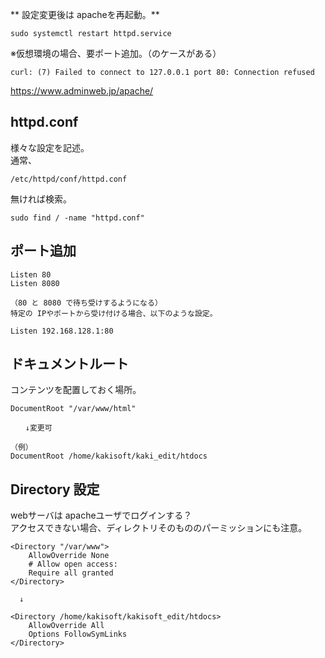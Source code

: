** 設定変更後は apacheを再起動。**  
```
sudo systemctl restart httpd.service
```

※仮想環境の場合、要ポート追加。（のケースがある）
```
curl: (7) Failed to connect to 127.0.0.1 port 80: Connection refused
```
<https://www.adminweb.jp/apache/>

## httpd.conf
様々な設定を記述。 
　  
通常、
```
/etc/httpd/conf/httpd.conf
```
無ければ検索。
```
sudo find / -name "httpd.conf"
```

## ポート追加
```
Listen 80
Listen 8080

（80 と 8080 で待ち受けするようになる）
特定の IPやポートから受け付ける場合、以下のような設定。

Listen 192.168.128.1:80
```

## ドキュメントルート
コンテンツを配置しておく場所。
```
DocumentRoot "/var/www/html"

　　↓変更可

（例）
DocumentRoot /home/kakisoft/kaki_edit/htdocs
```
## Directory 設定
webサーバは apacheユーザでログインする？  
アクセスできない場合、ディレクトリそのもののパーミッションにも注意。
```
<Directory "/var/www">
    AllowOverride None
    # Allow open access:
    Require all granted
</Directory>

  ↓

<Directory /home/kakisoft/kakisoft_edit/htdocs>
    AllowOverride All
    Options FollowSymLinks
</Directory>
```